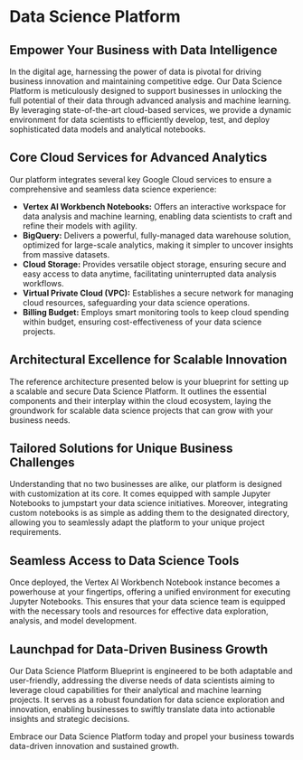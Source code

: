 # Data Science Platform

## Empower Your Business with Data Intelligence

In the digital age, harnessing the power of data is pivotal for driving business innovation and maintaining competitive edge. Our Data Science Platform is meticulously designed to support businesses in unlocking the full potential of their data through advanced analysis and machine learning. By leveraging state-of-the-art cloud-based services, we provide a dynamic environment for data scientists to efficiently develop, test, and deploy sophisticated data models and analytical notebooks.

## Core Cloud Services for Advanced Analytics

Our platform integrates several key Google Cloud services to ensure a comprehensive and seamless data science experience:

- **Vertex AI Workbench Notebooks:** Offers an interactive workspace for data analysis and machine learning, enabling data scientists to craft and refine their models with agility.
- **BigQuery:** Delivers a powerful, fully-managed data warehouse solution, optimized for large-scale analytics, making it simpler to uncover insights from massive datasets.
- **Cloud Storage:** Provides versatile object storage, ensuring secure and easy access to data anytime, facilitating uninterrupted data analysis workflows.
- **Virtual Private Cloud (VPC):** Establishes a secure network for managing cloud resources, safeguarding your data science operations.
- **Billing Budget:** Employs smart monitoring tools to keep cloud spending within budget, ensuring cost-effectiveness of your data science projects.

## Architectural Excellence for Scalable Innovation

The reference architecture presented below is your blueprint for setting up a scalable and secure Data Science Platform. It outlines the essential components and their interplay within the cloud ecosystem, laying the groundwork for scalable data science projects that can grow with your business needs.

## Tailored Solutions for Unique Business Challenges

Understanding that no two businesses are alike, our platform is designed with customization at its core. It comes equipped with sample Jupyter Notebooks to jumpstart your data science initiatives. Moreover, integrating custom notebooks is as simple as adding them to the designated directory, allowing you to seamlessly adapt the platform to your unique project requirements.

## Seamless Access to Data Science Tools

Once deployed, the Vertex AI Workbench Notebook instance becomes a powerhouse at your fingertips, offering a unified environment for executing Jupyter Notebooks. This ensures that your data science team is equipped with the necessary tools and resources for effective data exploration, analysis, and model development.

## Launchpad for Data-Driven Business Growth

Our Data Science Platform Blueprint is engineered to be both adaptable and user-friendly, addressing the diverse needs of data scientists aiming to leverage cloud capabilities for their analytical and machine learning projects. It serves as a robust foundation for data science exploration and innovation, enabling businesses to swiftly translate data into actionable insights and strategic decisions.

Embrace our Data Science Platform today and propel your business towards data-driven innovation and sustained growth.
